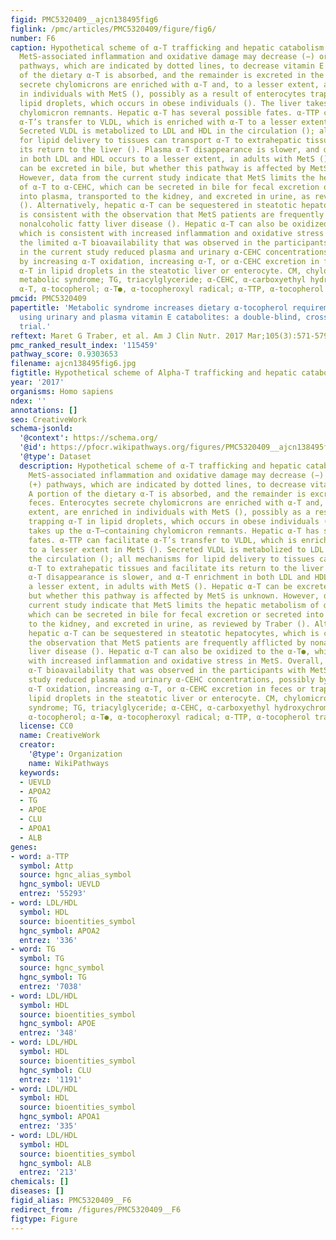 ```yaml
---
figid: PMC5320409__ajcn138495fig6
figlink: /pmc/articles/PMC5320409/figure/fig6/
number: F6
caption: Hypothetical scheme of α-T trafficking and hepatic catabolism and disposition.
  MetS-associated inflammation and oxidative damage may decrease (−) or increase (+)
  pathways, which are indicated by dotted lines, to decrease vitamin E status. A portion
  of the dietary α-T is absorbed, and the remainder is excreted in the feces. Enterocytes
  secrete chylomicrons are enriched with α-T and, to a lesser extent, are enriched
  in individuals with MetS (), possibly as a result of enterocytes trapping α-T in
  lipid droplets, which occurs in obese individuals (). The liver takes up the α-T–containing
  chylomicron remnants. Hepatic α-T has several possible fates. α-TTP can facilitate
  α-T’s transfer to VLDL, which is enriched with α-T to a lesser extent in MetS ().
  Secreted VLDL is metabolized to LDL and HDL in the circulation (); all mechanisms
  for lipid delivery to tissues can transport α-T to extrahepatic tissues and facilitate
  its return to the liver (). Plasma α-T disappearance is slower, and α-T enrichment
  in both LDL and HDL occurs to a lesser extent, in adults with MetS (). Hepatic α-T
  can be excreted in bile, but whether this pathway is affected by MetS is unknown.
  However, data from the current study indicate that MetS limits the hepatic metabolism
  of α-T to α-CEHC, which can be secreted in bile for fecal excretion or secreted
  into plasma, transported to the kidney, and excreted in urine, as reviewed by Traber
  (). Alternatively, hepatic α-T can be sequestered in steatotic hepatocytes, which
  is consistent with the observation that MetS patients are frequently afflicted by
  nonalcoholic fatty liver disease (). Hepatic α-T can also be oxidized to the α-T●,
  which is consistent with increased inflammation and oxidative stress in MetS. Overall,
  the limited α-T bioavailability that was observed in the participants with MetS
  in the current study reduced plasma and urinary α-CEHC concentrations, possibly
  by increasing α-T oxidation, increasing α-T, or α-CEHC excretion in feces or trapping
  α-T in lipid droplets in the steatotic liver or enterocyte. CM, chylomicron; MetS,
  metabolic syndrome; TG, triacylglyceride; α-CEHC, α-carboxyethyl hydroxychromanol;
  α-T, α-tocopherol; α-T●, α-tocopheroxyl radical; α-TTP, α-tocopherol transfer protein.
pmcid: PMC5320409
papertitle: 'Metabolic syndrome increases dietary α-tocopherol requirements as assessed
  using urinary and plasma vitamin E catabolites: a double-blind, crossover clinical
  trial.'
reftext: Maret G Traber, et al. Am J Clin Nutr. 2017 Mar;105(3):571-579.
pmc_ranked_result_index: '115459'
pathway_score: 0.9303653
filename: ajcn138495fig6.jpg
figtitle: Hypothetical scheme of Alpha-T trafficking and hepatic catabolism and disposition
year: '2017'
organisms: Homo sapiens
ndex: ''
annotations: []
seo: CreativeWork
schema-jsonld:
  '@context': https://schema.org/
  '@id': https://pfocr.wikipathways.org/figures/PMC5320409__ajcn138495fig6.html
  '@type': Dataset
  description: Hypothetical scheme of α-T trafficking and hepatic catabolism and disposition.
    MetS-associated inflammation and oxidative damage may decrease (−) or increase
    (+) pathways, which are indicated by dotted lines, to decrease vitamin E status.
    A portion of the dietary α-T is absorbed, and the remainder is excreted in the
    feces. Enterocytes secrete chylomicrons are enriched with α-T and, to a lesser
    extent, are enriched in individuals with MetS (), possibly as a result of enterocytes
    trapping α-T in lipid droplets, which occurs in obese individuals (). The liver
    takes up the α-T–containing chylomicron remnants. Hepatic α-T has several possible
    fates. α-TTP can facilitate α-T’s transfer to VLDL, which is enriched with α-T
    to a lesser extent in MetS (). Secreted VLDL is metabolized to LDL and HDL in
    the circulation (); all mechanisms for lipid delivery to tissues can transport
    α-T to extrahepatic tissues and facilitate its return to the liver (). Plasma
    α-T disappearance is slower, and α-T enrichment in both LDL and HDL occurs to
    a lesser extent, in adults with MetS (). Hepatic α-T can be excreted in bile,
    but whether this pathway is affected by MetS is unknown. However, data from the
    current study indicate that MetS limits the hepatic metabolism of α-T to α-CEHC,
    which can be secreted in bile for fecal excretion or secreted into plasma, transported
    to the kidney, and excreted in urine, as reviewed by Traber (). Alternatively,
    hepatic α-T can be sequestered in steatotic hepatocytes, which is consistent with
    the observation that MetS patients are frequently afflicted by nonalcoholic fatty
    liver disease (). Hepatic α-T can also be oxidized to the α-T●, which is consistent
    with increased inflammation and oxidative stress in MetS. Overall, the limited
    α-T bioavailability that was observed in the participants with MetS in the current
    study reduced plasma and urinary α-CEHC concentrations, possibly by increasing
    α-T oxidation, increasing α-T, or α-CEHC excretion in feces or trapping α-T in
    lipid droplets in the steatotic liver or enterocyte. CM, chylomicron; MetS, metabolic
    syndrome; TG, triacylglyceride; α-CEHC, α-carboxyethyl hydroxychromanol; α-T,
    α-tocopherol; α-T●, α-tocopheroxyl radical; α-TTP, α-tocopherol transfer protein.
  license: CC0
  name: CreativeWork
  creator:
    '@type': Organization
    name: WikiPathways
  keywords:
  - UEVLD
  - APOA2
  - TG
  - APOE
  - CLU
  - APOA1
  - ALB
genes:
- word: a-TTP
  symbol: Attp
  source: hgnc_alias_symbol
  hgnc_symbol: UEVLD
  entrez: '55293'
- word: LDL/HDL
  symbol: HDL
  source: bioentities_symbol
  hgnc_symbol: APOA2
  entrez: '336'
- word: TG
  symbol: TG
  source: hgnc_symbol
  hgnc_symbol: TG
  entrez: '7038'
- word: LDL/HDL
  symbol: HDL
  source: bioentities_symbol
  hgnc_symbol: APOE
  entrez: '348'
- word: LDL/HDL
  symbol: HDL
  source: bioentities_symbol
  hgnc_symbol: CLU
  entrez: '1191'
- word: LDL/HDL
  symbol: HDL
  source: bioentities_symbol
  hgnc_symbol: APOA1
  entrez: '335'
- word: LDL/HDL
  symbol: HDL
  source: bioentities_symbol
  hgnc_symbol: ALB
  entrez: '213'
chemicals: []
diseases: []
figid_alias: PMC5320409__F6
redirect_from: /figures/PMC5320409__F6
figtype: Figure
---
```

